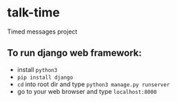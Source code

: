 # talk-time
Timed messages project

## To run django web framework:
* install `python3`
* `pip install django`
* `cd` into root dir and type `python3 manage.py runserver`
* go to your web browser and type `localhost:8000`
